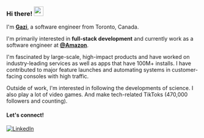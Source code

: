 ### Hi there! <img src="https://emojis.slackmojis.com/emojis/images/1536351075/4594/blob-wave.gif" width="25"/>

I'm [**Gazi**](https://gazijarin.com), a software engineer from Toronto, Canada.

I'm primarily interested in **full-stack development** and currently work as a
software engineer at [**@Amazon**](https://github.com/aws).

I'm fascinated by large-scale, high-impact products and have worked on industry-leading services as well as apps that have 100M+ installs. I have contributed to major feature launches and automating systems in customer-facing consoles with high traffic.

Outside of work, I'm interested in following the developments of science. I also play a lot of video games. And make tech-related TikToks (470,000 followers and counting).

#### Let's connect!
[<img alt="LinkedIn" src="https://img.shields.io/badge/LinkedIn-%230E76A8.svg?&style=for-the-badge&logo=LinkedIn&logoColor=white" />](https://linkedin.com/in/gazijarin)
